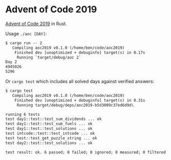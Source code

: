# Advent of Code 2019

[Advent of Code 2019](https://adventofcode.com/2019) in Rust.

Usage `./aoc [DAY]`:

```txt
$ cargo run -- 2
   Compiling aoc2019 v0.1.0 (/home/ben/code/aoc2019)
    Finished dev [unoptimized + debuginfo] target(s) in 0.17s
     Running `target/debug/aoc 2`
Day 2
4945026
5296
```

Or `cargo test` which includes all solved days against verified answers:

```txt
$ cargo test
   Compiling aoc2019 v0.1.0 (/home/ben/code/aoc2019)
    Finished dev [unoptimized + debuginfo] target(s) in 0.31s
     Running target/debug/deps/aoc2019-b5d3009c37ed6d9d\

running 6 tests
test day1::test::test_sum_dividends ... ok
test day1::test::test_sum_fuels ... ok
test day1::test::test_solutions ... ok
test intcode::test::test_intcode ... ok
test test::test_get_puzzle_string ... ok
test day2::test::test_solutions ... ok

test result: ok. 6 passed; 0 failed; 0 ignored; 0 measured; 0 filtered out
```
